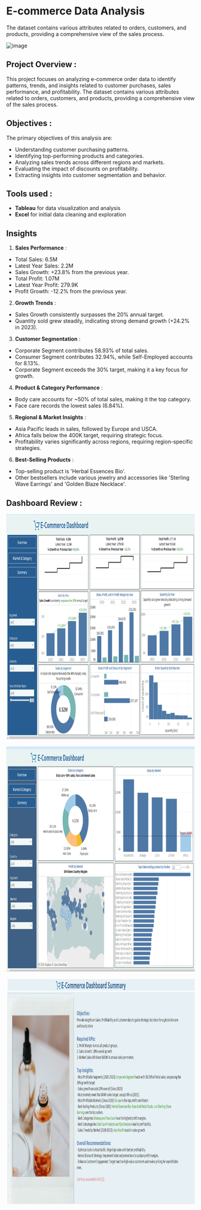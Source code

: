 # E-commerce Data Analysis
The dataset contains various attributes related to orders, customers, and products, providing a comprehensive view of the sales process.

![image](https://github.com/user-attachments/assets/e7b782fc-9e61-4709-9d9d-3f39120eaa2f)


## Project Overview :
This project focuses on analyzing e-commerce order data to identify patterns, trends, and insights related to customer purchases, sales performance, and profitability. The dataset contains various attributes related to orders, customers, and products, providing a comprehensive view of the sales process.

## Objectives :
The primary objectives of this analysis are:
- Understanding customer purchasing patterns.
- Identifying top-performing products and categories.
- Analyzing sales trends across different regions and markets.
- Evaluating the impact of discounts on profitability.
- Extracting insights into customer segmentation and behavior.

## Tools used :
- **Tableau** for data visualization and analysis
- **Excel** for initial data cleaning and exploration

## Insights
1. **Sales Performance** :
- Total Sales: 6.5M
- Latest Year Sales: 2.2M
- Sales Growth: +23.8% from the previous year.
- Total Profit: 1.07M
- Latest Year Profit: 279.9K
- Profit Growth: -12.2% from the previous year.

2. **Growth Trends** :
- Sales Growth consistently surpasses the 20% annual target.
- Quantity sold grew steadily, indicating strong demand growth (+24.2% in 2023).

3. **Customer Segmentation** :
- Corporate Segment contributes 58.93% of total sales.
- Consumer Segment contributes 32.94%, while Self-Employed accounts for 8.13%.
- Corporate Segment exceeds the 30% target, making it a key focus for growth.

4. **Product & Category Performance** :
- Body care accounts for ~50% of total sales, making it the top category.
- Face care records the lowest sales (6.84%).

5. **Regional & Market Insights** :
- Asia Pacific leads in sales, followed by Europe and USCA.
- Africa falls below the 400K target, requiring strategic focus.
- Profitability varies significantly across regions, requiring region-specific strategies.

6. **Best-Selling Products** :
- Top-selling product is 'Herbal Essences Bio'.
- Other bestsellers include various jewelry and accessories like 'Sterling Wave Earrings' and 'Golden Blaze Necklace'.

## Dashboard Review :
<img src="Report Img/Overview_ecommerce.png" alt="report1" width="1000" height="600">&nbsp;
<img src="Report Img/Market & Category.png" alt="report1" width="1000" height="600">&nbsp;
<img src="Report Img/Summary.png" alt="report1" width="1000" height="600">&nbsp;
